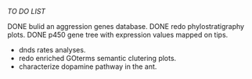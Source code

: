 *TO DO LIST*

DONE	bulid an aggression genes database.
DONE	redo phylostratigraphy plots.
DONE    p450 gene tree with expression values mapped on tips.
-	dnds rates analyses.
-	redo enriched GOterms semantic clutering plots.
-	characterize dopamine pathway in the ant.
